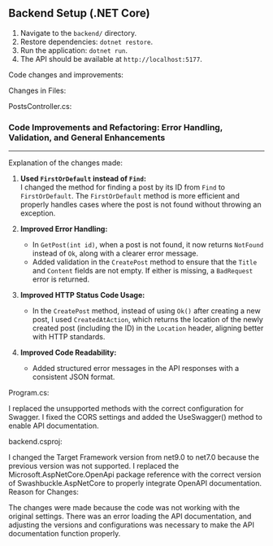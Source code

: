 ## Backend Setup (.NET Core)

1. Navigate to the `backend/` directory.
2. Restore dependencies: `dotnet restore`.
3. Run the application: `dotnet run`.
4. The API should be available at `http://localhost:5177`.



Code changes and improvements:

Changes in Files:

PostsController.cs:

### Code Improvements and Refactoring: Error Handling, Validation, and General Enhancements

---

Explanation of the changes made:

1. **Used `FirstOrDefault` instead of `Find`:**  
   I changed the method for finding a post by its ID from `Find` to `FirstOrDefault`. The `FirstOrDefault` method is more efficient and properly handles cases where the post is not found without throwing an exception.

2. **Improved Error Handling:**
   - In `GetPost(int id)`, when a post is not found, it now returns `NotFound` instead of `Ok`, along with a clearer error message.
   - Added validation in the `CreatePost` method to ensure that the `Title` and `Content` fields are not empty. If either is missing, a `BadRequest` error is returned.

3. **Improved HTTP Status Code Usage:**
   - In the `CreatePost` method, instead of using `Ok()` after creating a new post, I used `CreatedAtAction`, which returns the location of the newly created post (including the ID) in the `Location` header, aligning better with HTTP standards.

4. **Improved Code Readability:**
   - Added structured error messages in the API responses with a consistent JSON format.

Program.cs:

I replaced the unsupported methods with the correct configuration for Swagger.
I fixed the CORS settings and added the UseSwagger() method to enable API documentation.

backend.csproj:

I changed the Target Framework version from net9.0 to net7.0 because the previous version was not supported.
I replaced the Microsoft.AspNetCore.OpenApi package reference with the correct version of Swashbuckle.AspNetCore to properly integrate OpenAPI documentation.
Reason for Changes:

The changes were made because the code was not working with the original settings. There was an error loading the API documentation, and adjusting the versions and configurations was necessary to make the API documentation function properly.